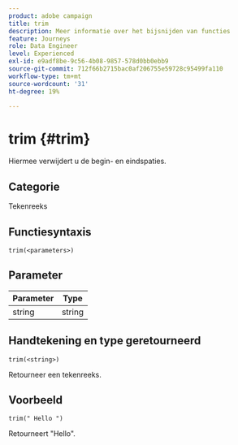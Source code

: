 ```yaml
---
product: adobe campaign
title: trim
description: Meer informatie over het bijsnijden van functies
feature: Journeys
role: Data Engineer
level: Experienced
exl-id: e9adf8be-9c56-4b08-9857-578d0bb0ebb9
source-git-commit: 712f66b2715bac0af206755e59728c95499fa110
workflow-type: tm+mt
source-wordcount: '31'
ht-degree: 19%

---
```


# trim {#trim}

Hiermee verwijdert u de begin- en eindspaties.

## Categorie

Tekenreeks

## Functiesyntaxis

`trim(<parameters>)`

## Parameter

| Parameter | Type |
|-----------|------------------|
| string | string |

## Handtekening en type geretourneerd

`trim(<string>)`

Retourneer een tekenreeks.

## Voorbeeld

`trim(" Hello ")`

Retourneert &quot;Hello&quot;.
